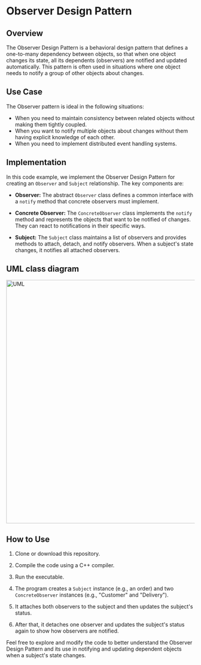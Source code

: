 # Observer Design Pattern

## Overview

The Observer Design Pattern is a behavioral design pattern that defines a one-to-many dependency between objects, so that when one object changes its state, all its dependents (observers) are notified and updated automatically. This pattern is often used in situations where one object needs to notify a group of other objects about changes.

## Use Case

The Observer pattern is ideal in the following situations:

- When you need to maintain consistency between related objects without making them tightly coupled.
- When you want to notify multiple objects about changes without them having explicit knowledge of each other.
- When you need to implement distributed event handling systems.

## Implementation

In this code example, we implement the Observer Design Pattern for creating an `Observer` and `Subject` relationship. The key components are:

- **Observer:** The abstract `Observer` class defines a common interface with a `notify` method that concrete observers must implement.

- **Concrete Observer:** The `ConcreteObserver` class implements the `notify` method and represents the objects that want to be notified of changes. They can react to notifications in their specific ways.

- **Subject:** The `Subject` class maintains a list of observers and provides methods to attach, detach, and notify observers. When a subject's state changes, it notifies all attached observers.

## UML class diagram
<img width="649" alt="UML" src="https://github.com/rohithooda10/Design-Patterns/assets/109358642/b8143bf1-7231-4a69-90e7-fab734ada66b">


## How to Use

1. Clone or download this repository.

2. Compile the code using a C++ compiler.

3. Run the executable.

4. The program creates a `Subject` instance (e.g., an order) and two `ConcreteObserver` instances (e.g., "Customer" and "Delivery").

5. It attaches both observers to the subject and then updates the subject's status.

6. After that, it detaches one observer and updates the subject's status again to show how observers are notified.

Feel free to explore and modify the code to better understand the Observer Design Pattern and its use in notifying and updating dependent objects when a subject's state changes.

